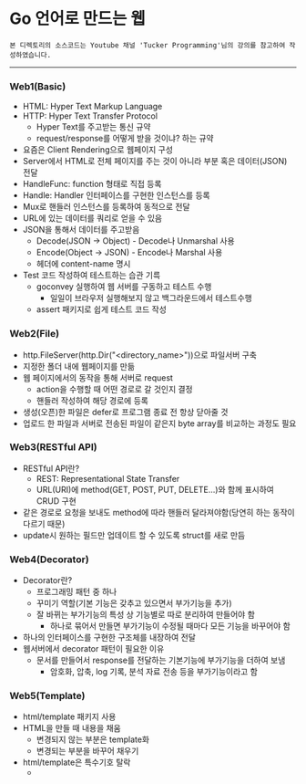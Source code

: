 # Go 언어로 만드는 웹
`본 디렉토리의 소스코드는 Youtube 채널 'Tucker Programming'님의 강의를 참고하여 작성하였습니다.`  
  
---

### Web1(Basic)
- HTML: Hyper Text Markup Language
- HTTP: Hyper Text Transfer Protocol
  * Hyper Text를 주고받는 통신 규약
  * request/response를 어떻게 받을 것이냐? 하는 규약
- 요즘은 Client Rendering으로 웹페이지 구성
- Server에서 HTML로 전체 페이지를 주는 것이 아니라 부분 혹은 데이터(JSON) 전달
- HandleFunc: function 형태로 직접 등록
- Handle: Handler 인터페이스를 구현한 인스턴스를 등록
- Mux로 핸들러 인스턴스를 등록하여 동적으로 전달
- URL에 있는 데이터를 쿼리로 얻을 수 있음
- JSON을 통해서 데이터를 주고받음
  * Decode(JSON -> Object) - Decode나 Unmarshal 사용
  * Encode(Object -> JSON) - Encode나 Marshal 사용
  * 헤더에 content-name 명시
- Test 코드 작성하여 테스트하는 습관 기륵
  * goconvey 실행하여 웹 서버를 구동하고 테스트 수행
    + 일일이 브라우저 실행해보지 않고 백그라운드에서 테스트수행
  * assert 패키지로 쉽게 테스트 코드 작성
### Web2(File)
- http.FileServer(http.Dir("<directory_name>"))으로 파일서버 구축
- 지정한 폴더 내에 웹페이지를 만듦
- 웹 페이지에서의 동작을 통해 서버로 request
  * action을 수행할 때 어떤 경로로 갈 것인지 결정
  * 핸들러 작성하여 해당 경로에 등록
- 생성(오픈)한 파일은 defer로 프로그램 종료 전 항상 닫아줄 것
- 업로드 한 파일과 서버로 전송된 파일이 같은지 byte array를 비교하는 과정도 필요
### Web3(RESTful API)
- RESTful API란?
  * REST: Representational State Transfer
  * URL(URI)에 method(GET, POST, PUT, DELETE...)와 함께 표시하여 CRUD 구현
- 같은 경로로 요청을 보내도 method에 따라 핸들러 달라져야함(당연히 하는 동작이 다르기 때문)
- update시 원하는 필드만 업데이트 할 수 있도록 struct를 새로 만듬
### Web4(Decorator)
- Decorator란?
  * 프로그래밍 패턴 중 하나
  * 꾸미기 역할(기본 기능은 갖추고 있으면서 부가기능을 추가)
  * 잘 바뀌는 부가기능의 특성 상 기능별로 따로 분리하여 만들어야 함
    + 하나로 묶어서 만들면 부가기능이 수정될 때마다 모든 기능을 바꾸어야 함
- 하나의 인터페이스를 구현한 구조체를 내장하여 전달
- 웹서버에서 decorator 패턴이 필요한 이유
  * 문서를 만들어서 response를 전달하는 기본기능에 부가기능을 더하여 보냄
    + 암호화, 압축, log 기록, 분석 자료 전송 등을 부가기능이라고 함
### Web5(Template)
- html/template 패키지 사용
- HTML을 만들 때 내용을 채움
  * 변경되지 않는 부분은 template화
  * 변경되는 부분을 바꾸어 채우기
- html/template은 특수기호 탈락
  * <script>태그 안에서는 특수기호 유지
- text/template은 특수기호 유지
### Web6(Packages)
- gorilla/pat: 메서드에 따른 핸들러 추가 간단하게 해줌
- unrolled/render: JSON/XML/binary/HTML 템플릿 렌더링 쉽게 해줌
- urfave/negroni: HTTP 미들웨어로 많이 쓰이는 부가 기능 추가 쉽게 해줌

